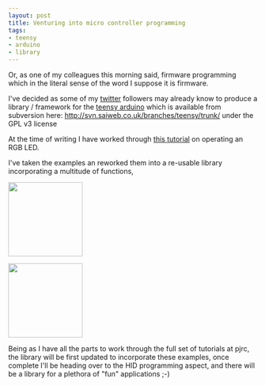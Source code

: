 ```yaml
--- 
layout: post
title: Venturing into micro controller programming
tags: 
- teensy
- arduino
- library
---
```

Or, as one of my colleagues this morning said, firmware programming which in the literal sense of the word I suppose it is firmware.

I've decided as some of my <a href="http://twitter.com/Saiweb">twitter</a> followers may already know to produce a library / framework for the <a href="http://www.pjrc.com/teensy/index.html">teensy arduino</a> which is available from subversion here: <a href="http://svn.saiweb.co.uk/branches/teensy/trunk/">http://svn.saiweb.co.uk/branches/teensy/trunk/</a> under the GPL v3 license

At the time of writing I have worked through <a href="http://www.pjrc.com/teensy/tutorial2.html">this tutorial</a> on operating an RGB LED.

I've taken the examples an reworked them into a re-usable library incorporating a multitude of functions, 

<a href="http://www.saiweb.co.ukturbo.paulstamatiou.com/uploads/2010/05/IMG_0477.jpg"><img src="http://www.saiweb.co.ukturbo.paulstamatiou.com/uploads/2010/05/IMG_0477-150x150.jpg" alt="" title="Kit as it arrived" width="150" height="150" class="aligncenter size-thumbnail wp-image-865" /></a>

<a href="http://www.saiweb.co.ukturbo.paulstamatiou.com/uploads/2010/05/IMG_0478.jpg"><img src="http://www.saiweb.co.ukturbo.paulstamatiou.com/uploads/2010/05/IMG_0478-150x150.jpg" alt="" title="it LIVES!" width="150" height="150" class="aligncenter size-thumbnail wp-image-866" /></a>

Being as I have all the parts to work through the full set of tutorials at pjrc, the library will be first updated to incorporate these examples, once complete I'll be heading over to the HID programming aspect, and there will be a library for a plethora of "fun" applications ;-)



